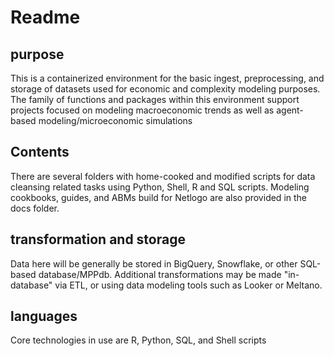 # Readme

## purpose

This is a containerized environment for the basic ingest, preprocessing, and storage of datasets used
for economic and complexity modeling purposes.  The family of functions and packages within this environment support projects focused on modeling macroeconomic trends as well as agent-based modeling/microeconomic simulations

## Contents

There are several folders with home-cooked and modified scripts for data cleansing related tasks using Python, Shell, R and SQL scripts.  Modeling cookbooks, guides, and ABMs build for Netlogo are also provided in the docs folder.

## transformation and storage

Data here will be generally be stored in BigQuery, Snowflake, or other SQL-based database/MPPdb.  Additional transformations may be made "in-database" via ETL, or using data modeling tools such as Looker or Meltano.

## languages

Core technologies in use are R, Python, SQL, and Shell scripts
